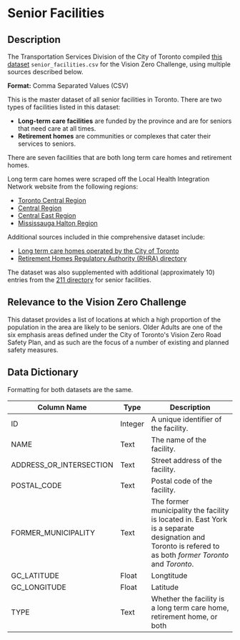 # Senior Facilities

## Description
The Transportation Services Division of the City of Toronto compiled [this dataset](csv/senior_facilities.csv) `senior_facilities.csv` for the Vision Zero Challenge, using multiple sources described below.

**Format:** Comma Separated Values (CSV)

This is the master dataset of all senior facilities in Toronto. There are two types of facilities listed in this dataset: 
- **Long-term care facilities** are funded by the province and are for seniors that need care at all times. 
- **Retirement homes** are communities or complexes that cater their services to seniors. 

There are seven facilities that are both long term care homes and retirement homes.

Long term care homes were scraped off the Local Health Integration Network website from the following regions:
* [Toronto Central Region](http://www.torontocentralhealthline.ca/listServices.aspx?id=10665)
* [Central Region](http://www.centralhealthline.ca/listServices.aspx?id=10665) 
* [Central East Region](http://www.centraleasthealthline.ca/listServices.aspx?id=10665) 
* [Mississauga Halton Region](http://www.mississaugahaltonhealthline.ca/listServices.aspx?id=10665)

Additional sources included in thie comprehensive dataset include:
* [Long term care homes operated by the City of Toronto](https://www.toronto.ca/city-government/data-research-maps/open-data/open-data-catalogue/#c94218ce-0196-ff77-50c4-4eacd8903524)
* [Retirement Homes Regulatory Authority (RHRA) directory](https://www.rhra.ca/en/search-the-public-register/)

The dataset was also supplemented with additional (approximately 10) entries from the [211 directory](https://211ontario.ca/211-topics/older-adults/) for senior facilities.

## Relevance to the Vision Zero Challenge
This dataset provides a list of locations at which a high proportion of the population in the area are likely to be seniors. Older Adults are one of the six emphasis areas defined under the City of Toronto's Vision Zero Road Safety Plan, and as such are the focus of a number of existing and planned safety measures.

## Data Dictionary
Formatting for both datasets are the same. 

| Column Name | Type | Description |
|-------------|------|-------------|
| ID | Integer | A unique identifier of the facility.  | 
| NAME | Text | The name of the facility. | 
| ADDRESS_OR_INTERSECTION | Text | Street address of the facility.| 
| POSTAL_CODE| Text | Postal code of the facility. | 
| FORMER_MUNICIPALITY	| Text |The former municipality the facility is located in. East York is a separate designation and Toronto is refered to as both *former Toronto* and *Toronto*.  | 
| GC_LATITUDE | Float | Longtitude | 
| GC_LONGITUDE| Float | Latitude | 
| TYPE | Text |  Whether the facility is a long term care home, retirement home, or both | 
